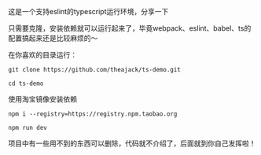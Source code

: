 这是一个支持eslint的typescript运行环境，分享一下

只需要克隆，安装依赖就可以运行起来了，毕竟webpack、eslint、babel、ts的配置搞起来还是比较麻烦的～

在你喜欢的目录运行：

```
git clone https://github.com/theajack/ts-demo.git
```

```
cd ts-demo
```

使用淘宝镜像安装依赖

```
npm i --registry=https://registry.npm.taobao.org
```

```
npm run dev
```

项目中有一些用不到的东西可以删除，代码就不介绍了，后面就到你自己发挥啦！
